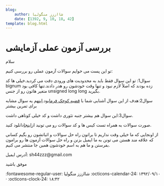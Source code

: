 ```yaml
---
blog:
    author: شااززز منگولیا
    date: [1392, 9, 10, 18, 42]
template: blog.html
---
```

# بررسی آزمون عملی آزمایشی

<div class="cnt">
سلام<p></p>
<p>تو این پست می خوایم سوالات آزمون عملی رو بررسی کنیم:</p>
<p>سوال1: تو این سوال فقط باید به محدودیت های ورودی دقت می کردید.خیلی ها کد bignum زده بودند که اصلاً لازم نبود و تنها وقت خودشون رو هدر دادند.تنها کافی بود متغیر هاتون رو از جنس unsigned long long بگیرید.</p>
<p>سوال2:هدف از این سوال آشنایی شما با <a href="http://en.wikipedia.org/wiki/Fermat%27s_little_theorem">قضیه کوچک فرما</a>بود.<a href="http://codeforces.com/contest/300/problem/C">این</a>هم یه سوال مشابه برای تمرین بیشتر</p>
<p>سوال3:این سوال هم بیشتر جنبه تئوری داشت و کد خیلی کوتاهی داشت.</p>
<p>صورت سوالات به همراه تست کیس ها و کد سوالات رو می تونید از<a href="http://bayanbox.ir/id/6635296882776031230">اینجا</a>دانلود کنید.</p>
<p>از اونجایی که ما خیلی وقت نداریم تا براتون راه حل سوالات و اثباتشون رو بگیم کسانی که علاقه مند هستن می تونن به ما ایمیل بزنن و راه حل سوالات آزمون ها رو برامون بفرستن و ما هم به اسم خودشون همین جا منتشر می کنیم.</p>
<p>آدرس ایمیل: sh44zzz@gmail.com</p>
<p>موفق باشید</p>
</div>

<div class="blog-info" markdown>
<span class="blog-author">
:fontawesome-regular-user: شااززز منگولیا
</span>
<span class="blog-date">
:octicons-calendar-24: ۱۳۹۲/۰۹/۱۰ · :octicons-clock-24: ۱۸:۴۲
</span>
</div>

